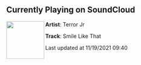 ## Currently Playing on SoundCloud

[<img align="left" width="100" src="https://i1.sndcdn.com/artworks-5ZQkLf0sHqgN-0-t500x500.jpg">](https://soundcloud.com/terrorjr/smile-like-that?in=terrorjr/sets/road-to-grapeness-1)

**Artist**: Terror Jr 

**Track**: Smile Like That

Last updated at 11/19/2021 09:40
